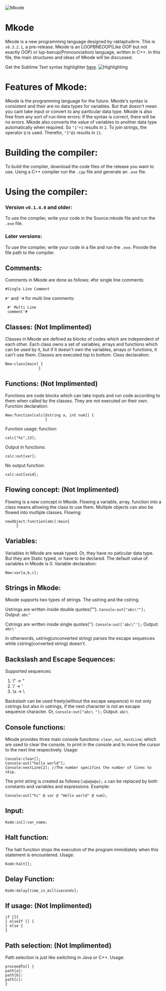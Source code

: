 ![Mkode](https://github.com/raklaptudirm/Mkode_compiler/blob/master/Mkode_icon.png)

# Mkode
Mkode is a new programming language designed by raklaptudirm. 
This is `v0.3.2.1`, a pre-release.
Mkode is an LOOPBNEOOP(Like OOP but not exactly OOP) or lup-benup(Pronounciation) language, written in C++.
In this file, the main structures and ideas of Mkode will be discussed.

Get the Sublime Text syntax highlighter [here](https://github.com/raklaptudirm/Mkode_syntax_highlighter).
![Highlighting](https://github.com/raklaptudirm/Mkode_syntax_highlighter/blob/master/Syntax.png)
# Features of Mkode:
Mkode is the programming language for the future. Mkode's syntax is consistent and their are no data types for variables. But that doesn't mean you cant take input or convert to any particular data type. Mkode is also free from any sort of run-time errors: If the syntax is correct, there will be no errors.
Mkode also converts the value of variables to another data type automatically when required. So `"1"+1` results in `2`. To join strings, the operator `@` is used. Therefor, `"1"@1` results in `11`.
# Building the compiler:
To build the compiler, download the code files of the release you want to use. Using a C++ compiler run the `.cpp` file and generate an `.exe` file.
# Using the compiler:
### Version `v0.1.4.0` and older:
To use the compiler, write your code in the Source.mkode file and run the `.exe` file.
### Later versions:
To use the compiler, write your code in a file and run the `.exe`. Provide the file path to the compiler. 
## Comments:
Comments in Mkode are done as follows:
`#`for single line comments:

    #Single Line Comment
 `#'` and `'#` for multi line comments:
 
     #' Multi Line
     comment'#


## Classes: (Not Implimented)
Classes in Mkode are defined as blocks of codes which are independent of each other. Each class owns a set of variables, arrays and functions which can be used by it, but if it doesn't own the variables, arrays or functions, it can't use them. Classes are executed top to bottom.
Class declaration: 

    New:class[main] {
                   }

## Functions: (Not Implimented)
Functions are code blocks which can take inputs and run code according to them when called by the classes. They are not executed on their own.
Function declaration:

    New:function[calc[dstring a, int num]] {
                      }
Function usage: function:

    calc["hi",13];
    
Output in functions: 

    calc:out[var];
No output function: 

    calc:out[void];

## Flowing concept: (Not Implimented)
Flowing is a new concept in Mkode. Flowing a variable, array, function into a class means allowing the class to use them. Multiple objects can also be flowed into multiple classes.
Flowing: 

    newObject:function[abc]:main{
         }

## Variables:
Variables in Mkode are weak typed. Or, they have no paticular data type. But they are Static typed, or have to be declared. The default value of variables in Mkode is 0.
Variable declaration: 

    New:var[a,b,c];

## Strings in Mkode:
Mkode supports two types of strings. The ustring and the cstring.

Ustrings are written inside double quotes("").
`Console:out["abc\""];`
Output:
`abc"`

Cstrings are written inside single quotes('').
`Console:out['abc\"'];`
Output:
`abc\'`

In otherwords, ustring(unconverted string) parses the escape sequences while cstring(converted string) doesn't.

## Backslash and Escape Sequences:
Supported sequences:
1) \\" -> "
2) \\' -> '
3) \s -> \

Backslash can be used freely(without the escape sequence) in not only cstrings but also in ustrings, if the next character is not an escape sequence character.
Or,
`Console:out["abc\ "];`
Output:
`abc\ `

## Console functions:
Mkode provides three main console functions: `clear`, `out`, `nextLine`; which are used to clear the console, to print in the console and to move the cursor to the next line respectively.
Usage: 

    Console:clear[];
    Console:out["hello world"];
    Console:nextLine[2]; //The number specifies the number of lines to skip.
The print string is created as follows:`[a@a@a@a];`
`a` can be replaced by both constants and variables and expressions.
Example: 

    Console:out["hi" @ var @ "Hello world" @ num];

## Input:
    Kode:in[]:var_name;

## Halt function:
The halt function stops the execution of the program immidiately when this statement is encountered.
Usage: 

    Kode:halt[];
## Delay Function:
    Kode:delay[time_in_milliseconds];
    
## If usage: (Not Implimented)

    if []{
    } elseIf [] {
    } else {
    }

## Path selection: (Not Implimented)
Path selection is just like switching in Java or C++.
Usage: 

    proceedTo[] {
    path[a]:
    path[b]:
    path[c]:
    }

